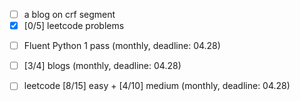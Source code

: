 <!-- weekly -->
- [ ] a blog on crf segment
- [X] [0/5] leetcode problems

<!-- monthly -->
- [ ] Fluent Python 1 pass (monthly, deadline: 04.28)
- [ ] [3/4] blogs (monthly, deadline: 04.28)
- [ ] leetcode [8/15] easy + [4/10] medium (monthly, deadline: 04.28)

